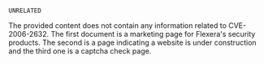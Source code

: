```
UNRELATED
```
The provided content does not contain any information related to CVE-2006-2632. The first document is a marketing page for Flexera's security products. The second is a page indicating a website is under construction and the third one is a captcha check page.